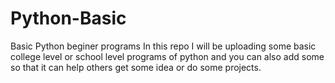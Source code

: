 # Python-Basic
Basic Python beginer programs
In this repo I will be uploading some basic college level or school level programs of python and you can also add some so that it can help others get some idea or do some projects.
